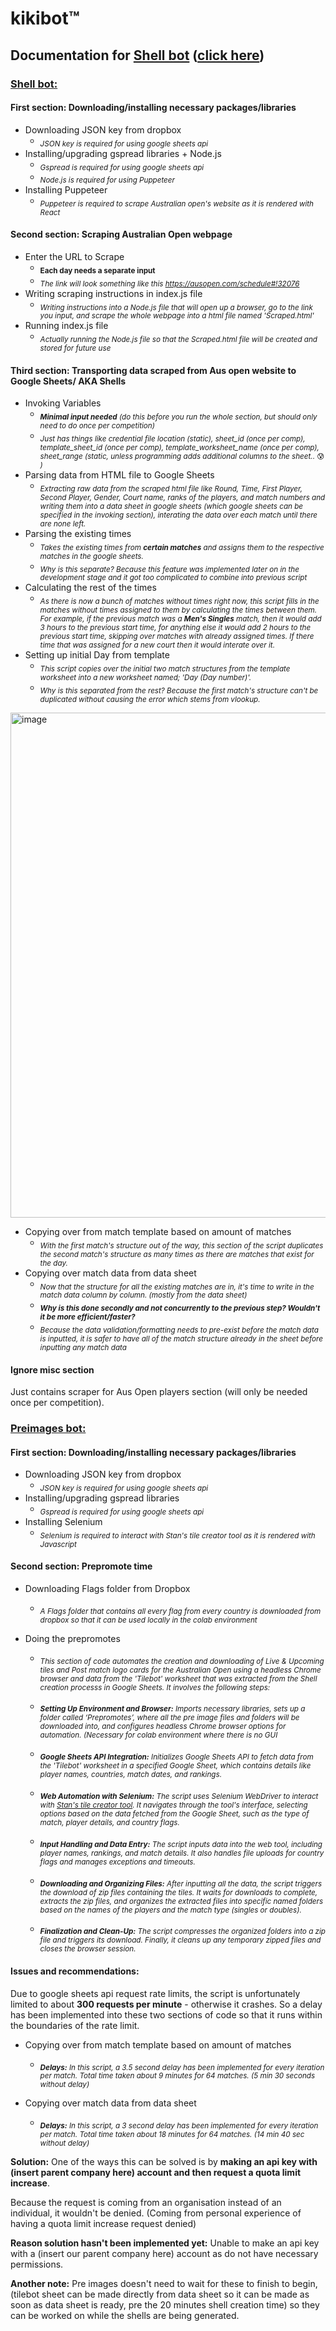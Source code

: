 # kikibot™
## Documentation for [Shell bot](https://github.com/kayleecragg/kikibot?tab=readme-ov-file#shell-bot) ([click here](https://colab.research.google.com/drive/1aaMA24oRGTzopTKtB7gD3w8dCXhTn3VF#scrollTo=Hy3aPhbppsgn))

### [Shell bot:](https://colab.research.google.com/drive/1aaMA24oRGTzopTKtB7gD3w8dCXhTn3VF#scrollTo=Hy3aPhbppsgn)

#### First section: Downloading/installing necessary packages/libraries
* Downloading JSON key from dropbox
  * <sub> *JSON key is required for using google sheets api* </sub>
* Installing/upgrading gspread libraries + Node.js
  * <sub> *Gspread is required for using google sheets api* </sub>
  * <sub> *Node.js is required for using Puppeteer* </sub>
* Installing Puppeteer
  * <sub> *Puppeteer is required to scrape Australian open's website as it is rendered with React* </sub>

#### Second section: Scraping Australian Open webpage
* Enter the URL to Scrape
  * <sub> **Each day needs a separate input** </sub>
  * <sub> *The link will look something like this https://ausopen.com/schedule#!32076* </sub>
* Writing scraping instructions in index.js file
   * <sub> *Writing instructions into a Node.js file that will open up a browser, go to the link you input, and scrape the whole webpage into a html file named 'Scraped.html'* </sub>
* Running index.js file
   * <sub> *Actually running the Node.js file so that the Scraped.html file will be created and stored for future use* </sub>


#### Third section: Transporting data scraped from Aus open website to Google Sheets/ AKA Shells
* Invoking Variables
  * <sub> ***Minimal input needed** (do this before you run the whole section, but should only need to do once per competition)* </sub>
  * <sub> *Just has things like credential file location (static), sheet_id (once per comp), template_sheet_id (once per comp), template_worksheet_name (once per comp), sheet_range (static, unless programming adds additional columns to the sheet..* :cold_sweat:	*)* </sub>
* Parsing data from HTML file to Google Sheets
  * <sub> *Extracting raw data from the scraped html file like Round, Time, First Player, Second Player, Gender, Court name, ranks of the players, and match numbers and writing them into a data sheet in google sheets (which google sheets can be specified in the invoking section), interating the data over each match until there are none left.* </sub>
* Parsing the existing times
  * <sub> *Takes the existing times from **certain matches** and assigns them to the respective matches in the google sheets.* </sub>
  * <sub> *Why is this separate? Because this feature was implemented later on in the development stage and it got too complicated to combine into previous script* </sub>
* Calculating the rest of the times
  * <sub> *As there is now a bunch of matches without times right now, this script fills in the matches without times assigned to them by calculating the times between them. For example, if the previous match was a **Men's Singles** match, then it would add 3 hours to the previous start time, for anything else it would add 2 hours to the previous start time, skipping over matches with already assigned times. If there time that was assigned for a new court then it would interate over it.* </sub>
* Setting up initial Day from template
  * <sub> *This script copies over the initial two match structures from the template worksheet into a new worksheet named; 'Day (Day number)'.* </sub>
  * <sub> *Why is this separated from the rest? Because the first match's structure can't be duplicated without causing the error which stems from vlookup.* </sub>
<img width="808" alt="image" src="https://github.com/kayleecragg/kikibot/assets/70317319/4b0217f6-9c09-491f-ae73-e0e7e1cbb454">


* Copying over from match template based on amount of matches
  * <sub> *With the first match's structure out of the way, this section of the script duplicates the second match's structure as many times as there are matches that exist for the day.* </sub>
* Copying over match data from data sheet
  * <sub> *Now that the structure for all the existing matches are in, it's time to write in the match data column by column. (mostly from the data sheet)* </sub>
  * <sub> ***Why is this done secondly and not concurrently to the previous step? Wouldn't it be more efficient/faster?*** </sub>
  * <sub> *Because the data validation/formatting needs to pre-exist before the match data is inputted, it is safer to have all of the match structure already in the sheet before inputting any match data* </sub>

#### Ignore misc section
Just contains scraper for Aus Open players section (will only be needed once per competition).

### [Preimages bot:](https://colab.research.google.com/drive/1M2tbZjuFYC1Hk58EXUIWqs9gCeemUnln#scrollTo=m-g0DkAkbQfy)

#### First section: Downloading/installing necessary packages/libraries
* Downloading JSON key from dropbox
  * <sub> *JSON key is required for using google sheets api* </sub>
* Installing/upgrading gspread libraries
  * <sub> *Gspread is required for using google sheets api* </sub>
* Installing Selenium
  * <sub> *Selenium is required to interact with Stan's tile creator tool as it is rendered with Javascript* </sub>

#### Second section: Prepromote time
* Downloading Flags folder from Dropbox
  * <sub> *A Flags folder that contains all every flag from every country is downloaded from dropbox so that it can be used locally in the colab environment* </sub>

* Doing the prepromotes
  * <sub> *This section of code automates the creation and downloading of Live & Upcoming tiles and Post match logo cards for the Australian Open using a headless Chrome browser and data from the 'Tilebot' worksheet that was extracted from the Shell creation processs in Google Sheets. It involves the following steps:* </sub>

  * <sub> ***Setting Up Environment and Browser:** Imports necessary libraries, sets up a folder called ‘Prepromotes’, where all the pre image files and folders will be downloaded into, and configures headless Chrome browser options for automation. (Necessary for colab environment where there is no GUI* </sub>

  * <sub> ***Google Sheets API Integration:** Initializes Google Sheets API to fetch data from the 'Tilebot' worksheet in a specified Google Sheet, which contains details like player names, countries, match dates, and rankings.* </sub>

  * <sub> ***Web Automation with Selenium:** The script uses Selenium WebDriver to interact with [Stan's tile creator tool](https://thelivecms.prod.streamco.cloud/tile-creator/). It navigates through the tool's interface, selecting options based on the data fetched from the Google Sheet, such as the type of match, player details, and country flags.* </sub>

  * <sub> ***Input Handling and Data Entry:** The script inputs data into the web tool, including player names, rankings, and match details. It also handles file uploads for country flags and manages exceptions and timeouts.* </sub>

  * <sub> ***Downloading and Organizing Files:** After inputting all the data, the script triggers the download of zip files containing the tiles. It waits for downloads to complete, extracts the zip files, and organizes the extracted files into specific named folders based on the names of the players and the match type (singles or doubles).* </sub>

  * <sub> ***Finalization and Clean-Up:** The script compresses the organized folders into a zip file and triggers its download. Finally, it cleans up any temporary zipped files and closes the browser session.* </sub>
  
<!-- * <sub> ***[Line by line explanation](https://github.com/kayleecragg/kikibot/tree/main/preimages#readme)*** </sub> -->

#### Issues and recommendations:

Due to google sheets api request rate limits, the script is unfortunately limited to about **300 requests per minute** - otherwise it crashes. 
So a delay has been implemented into these two sections of code so that it runs within the boundaries of the rate limit.

* Copying over from match template based on amount of matches
    * <sub> ***Delays:** In this script, a 3.5 second delay has been implemented for every iteration per match. Total time taken about 9 minutes for 64 matches. (5 min 30 seconds without delay)* </sub>

* Copying over match data from data sheet
    * <sub> ***Delays:** In this script, a 3 second delay has been implemented for every iteration per match. Total time taken about 18 minutes for 64 matches. (14 min 40 sec without delay)* </sub>

**Solution:** One of the ways this can be solved is by **making an api key with (insert parent company here) account and then request a quota limit increase**.

Because the request is coming from an organisation instead of an individual, it wouldn't be denied. (Coming from personal experience of having a quota limit increase request denied)

**Reason solution hasn't been implemented yet:** Unable to make an api key with a (insert our parent company here) account as do not have necessary permissions. 

**Another note:** Pre images doesn't need to wait for these to finish to begin, (tilebot sheet can be made directly from data sheet so it can be made as soon as data sheet is ready, pre the 20 minutes shell creation time) so they can be worked on while the shells are being generated.
